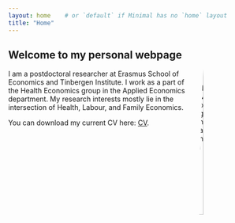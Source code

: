 ```yaml
---
layout: home    # or `default` if Minimal has no `home` layout
title: "Home"
---
```


<div style="float: right; margin: 0 0 1rem 1rem; max-width: 200px;">
  <img src="{/graphics/9ca4446a62b3a82a649edf944974ca08-768x1151.jpg}" alt="Vahid Moghani" style="width: 30%; height: auto; border-radius: 50%;" />
</div>

## Welcome to my personal webpage

I am a postdoctoral researcher at Erasmus School of Economics and Tinbergen Institute. I work as a part of the Health Economics group in the Applied Economics department. My research interests mostly lie in the intersection of Health, Labour, and Family Economics.

You can download my current CV here: [CV](/documents/CV.pdf).
